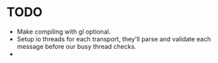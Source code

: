 # TODO
* Make compiling with gl optional. 
* Setup io threads for each transport, they'll parse and validate each message before our busy thread checks. 
* 